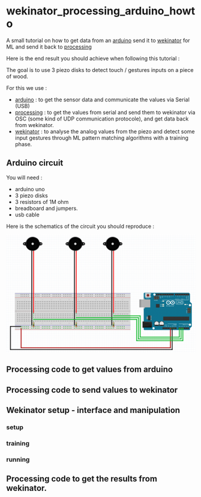# wekinator_processing_arduino_howto

A small tutorial on how to get data from an [arduino](https://www.arduino.cc/) send it to [wekinator](http://www.wekinator.org/) for ML and send it back to [processing](https://processing.org/)

Here is the end result you should achieve when following this tutorial :



The goal is to use 3 piezo disks to detect touch / gestures inputs on a piece of wood.

For this we use :
- [arduino](https://www.arduino.cc/) : to get the sensor data and communicate the values via Serial (USB)
- [processing](https://processing.org/) : to get the values from serial and send them to wekinator via OSC (some kind of UDP communication protocole), and get data back from wekinator.
- [wekinator](http://www.wekinator.org/) : to analyse the analog values from the piezo and detect some input gestures through ML pattern matching algorithms with a training phase.


## Arduino circuit

You will need :
- arduino uno
- 3 piezo disks
- 3 resistors of 1M ohm
- breadboard and jumpers.
- usb cable

Here is the schematics of the circuit you should reproduce : 

![arduino circuit](assets/wek_arduino_layout.png)


## Processing code to get values from arduino


## Processing code to send values to wekinator


## Wekinator setup - interface and manipulation

### setup

### training

### running

## Processing code to get the results from wekinator.
